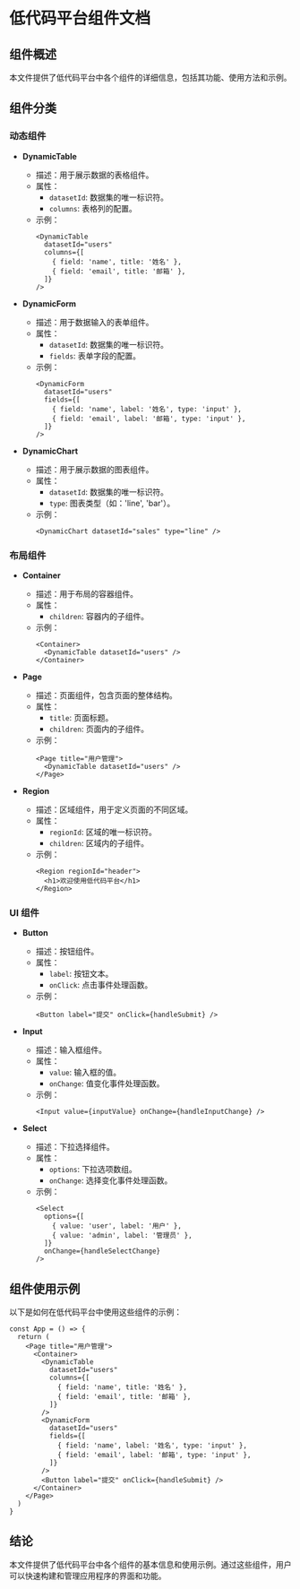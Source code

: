 # 低代码平台组件文档

## 组件概述

本文件提供了低代码平台中各个组件的详细信息，包括其功能、使用方法和示例。

## 组件分类

### 动态组件

- **DynamicTable**
  - 描述：用于展示数据的表格组件。
  - 属性：
    - `datasetId`: 数据集的唯一标识符。
    - `columns`: 表格列的配置。
  - 示例：
    ```tsx
    <DynamicTable
      datasetId="users"
      columns={[
        { field: 'name', title: '姓名' },
        { field: 'email', title: '邮箱' },
      ]}
    />
    ```

- **DynamicForm**
  - 描述：用于数据输入的表单组件。
  - 属性：
    - `datasetId`: 数据集的唯一标识符。
    - `fields`: 表单字段的配置。
  - 示例：
    ```tsx
    <DynamicForm
      datasetId="users"
      fields={[
        { field: 'name', label: '姓名', type: 'input' },
        { field: 'email', label: '邮箱', type: 'input' },
      ]}
    />
    ```

- **DynamicChart**
  - 描述：用于展示数据的图表组件。
  - 属性：
    - `datasetId`: 数据集的唯一标识符。
    - `type`: 图表类型（如：'line', 'bar'）。
  - 示例：
    ```tsx
    <DynamicChart datasetId="sales" type="line" />
    ```

### 布局组件

- **Container**
  - 描述：用于布局的容器组件。
  - 属性：
    - `children`: 容器内的子组件。
  - 示例：
    ```tsx
    <Container>
      <DynamicTable datasetId="users" />
    </Container>
    ```

- **Page**
  - 描述：页面组件，包含页面的整体结构。
  - 属性：
    - `title`: 页面标题。
    - `children`: 页面内的子组件。
  - 示例：
    ```tsx
    <Page title="用户管理">
      <DynamicTable datasetId="users" />
    </Page>
    ```

- **Region**
  - 描述：区域组件，用于定义页面的不同区域。
  - 属性：
    - `regionId`: 区域的唯一标识符。
    - `children`: 区域内的子组件。
  - 示例：
    ```tsx
    <Region regionId="header">
      <h1>欢迎使用低代码平台</h1>
    </Region>
    ```

### UI 组件

- **Button**
  - 描述：按钮组件。
  - 属性：
    - `label`: 按钮文本。
    - `onClick`: 点击事件处理函数。
  - 示例：
    ```tsx
    <Button label="提交" onClick={handleSubmit} />
    ```

- **Input**
  - 描述：输入框组件。
  - 属性：
    - `value`: 输入框的值。
    - `onChange`: 值变化事件处理函数。
  - 示例：
    ```tsx
    <Input value={inputValue} onChange={handleInputChange} />
    ```

- **Select**
  - 描述：下拉选择组件。
  - 属性：
    - `options`: 下拉选项数组。
    - `onChange`: 选择变化事件处理函数。
  - 示例：
    ```tsx
    <Select
      options={[
        { value: 'user', label: '用户' },
        { value: 'admin', label: '管理员' },
      ]}
      onChange={handleSelectChange}
    />
    ```

## 组件使用示例

以下是如何在低代码平台中使用这些组件的示例：

```tsx
const App = () => {
  return (
    <Page title="用户管理">
      <Container>
        <DynamicTable
          datasetId="users"
          columns={[
            { field: 'name', title: '姓名' },
            { field: 'email', title: '邮箱' },
          ]}
        />
        <DynamicForm
          datasetId="users"
          fields={[
            { field: 'name', label: '姓名', type: 'input' },
            { field: 'email', label: '邮箱', type: 'input' },
          ]}
        />
        <Button label="提交" onClick={handleSubmit} />
      </Container>
    </Page>
  )
}
```

## 结论

本文件提供了低代码平台中各个组件的基本信息和使用示例。通过这些组件，用户可以快速构建和管理应用程序的界面和功能。
